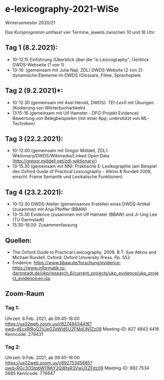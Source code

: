 # e-lexicography-2021-WiSe
Wintersemester 2020/21


Das *Kursprogramm* umfasst vier Termine, jeweils zwischen 10 und 16 Uhr:

## Tag 1 (8.2.2021): 
* 10-12.15 Einführung (Überblick über die "e-Lexicography"; Üerblick DWDS-Webseite (1 von 1)
* 13-16: (gemeinsam mit Julia Naji, ZDL) DWDS-Website (2 von 2): dynamische Elemente im DWDS (Glossare, Filme, Sprachspiele  

## Tag 2 (9.2.2021)*:
* 10-12.30 (gemeinsam mit Axel Herold, DWDS): *TEI-Lex0* mit Übungen (Kodierung von Wörterbuchartikeln) 
* 13.15-16 (gemeinsam mit Ulf Hamster - DFG-Projekt Evidence): Bewertung von Belegbeispielen (mit einer App; unterstützt von ML-Techniken)

## Tag 3 (22.2.2021):
* 10-12.00 (gemeinsam mit Gregor Middell, ZDL): Wiktionary/DWDS/Wikimedia/Linked Open Data (http://gregor.middell.net/zdl-wiktionary/)
* 13-15.30 (gemeinsam mit NN): Praktische E-Lexikographie (am Beispiel des Oxford Guide of Practical Lexicography - Atkins & Rundell 2008, einschl. Frame Semantik und Lexikalische Funktionen)

## Tag 4 (23.2.2021):
* 10-12.30 DWDS-Atelier (gemeinsames Erstellen eines DWDS-Artikel (zusammen mit Anja Pfeiffer (BBAW)
* 13-15.30 Evidence (zusammen mit Ulf Hamster (BBAW) und Ji-Ung Lee (TU Darmstadt)
* 15.30-16.00: Zusammenfassung


## Quellen:
* The Oxford Guide to Practical Lexicography. 2008. B.T. Sue Atkins and Michael Rundell. Oxford: Oxford University Press. Pp. 552
* Evidence: https://www.bbaw.de/forschung/evidence; https://www.informatik.tu-darmstadt.de/ukp/research_6/current_projects/ukp_evidence/ukp_project_evidence.en.jsp

## Zoom-Raum
### Tag 1: 
Uhrzeit: 8.Feb. 2021, ab 09:45-16:00
https://us02web.zoom.us/j/82748434416?pwd=dEcxRlRoQ2VJeGZpWld5U2FMdUN1Zz09
Meeting-ID: 827 4843 4416
Kenncode: 278431

### Tag 2: 
Uhrzeit: 9.Feb. 2021, ab 09:45-16:00
https://us02web.zoom.us/j/89275345685?pwd=RGc3OStqbW11MjY2QWtsR3VwUXZFdz09
Meeting-ID: 892 7534 5685
Kenncode: 776647






